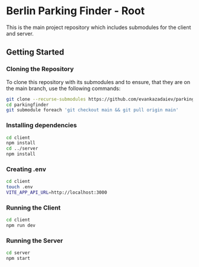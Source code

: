 # Berlin Parking Finder - Root

This is the main project repository which includes submodules for the client and server.

## Getting Started

### Cloning the Repository

To clone this repository with its submodules and to ensure, that they are on the main branch, use the following commands:

```bash
git clone --recurse-submodules https://github.com/evankazadaiev/parkingfinder.git
cd parkingfinder
git submodule foreach 'git checkout main && git pull origin main'
```
### Installing dependencies

```bash
cd client
npm install
cd ../server
npm install
```

### Creating .env
```bash
cd client
touch .env
VITE_APP_API_URL=http://localhost:3000
```
### Running the Client
```bash
cd client
npm run dev
```

### Running the Server
```bash
cd server
npm start
```

